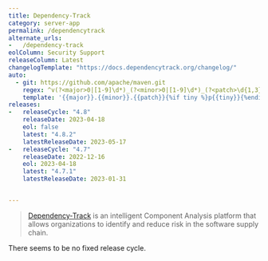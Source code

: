 ```yaml
---
title: Dependency-Track
category: server-app
permalink: /dependencytrack
alternate_urls:
-   /dependency-track
eolColumn: Security Support
releaseColumn: Latest
changelogTemplate: "https://docs.dependencytrack.org/changelog/"
auto:
  - git: https://github.com/apache/maven.git
    regex: ^v(?<major>0|[1-9]\d*)_(?<minor>0|[1-9]\d*)_(?<patch>\d{1,3})_?(?<tiny>\d+)?$
    template: '{{major}}.{{minor}}.{{patch}}{%if tiny %}p{{tiny}}{%endif%}'
releases:
-   releaseCycle: "4.8"
    releaseDate: 2023-04-18
    eol: false
    latest: "4.8.2"
    latestReleaseDate: 2023-05-17
-   releaseCycle: "4.7"
    releaseDate: 2022-12-16
    eol: 2023-04-18
    latest: "4.7.1"
    latestReleaseDate: 2023-01-31


---
```


> [Dependency-Track](https://dependencytrack.org/) is an intelligent Component Analysis platform that allows organizations to identify and reduce risk in the software supply chain.

There seems to be no fixed release cycle.
